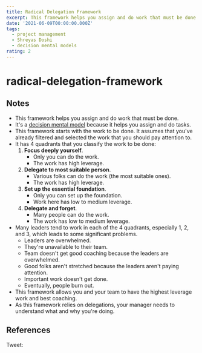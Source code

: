 ```yaml
---
title: Radical Delegation Framework
excerpt: This framework helps you assign and do work that must be done.
date: '2021-06-09T00:00:00.000Z'
tags:
  - project management
  - Shreyas Doshi
  - decision mental models
rating: 2
---
```


# radical-delegation-framework

## Notes

* This framework helps you assign and do work that must be done.
* It's a [decision mental model](https://github.com/arantespp/arantespp.com/tree/b6972d031c3b14786c74e4cbe8941b4cc5f36c0f/zettelkasten/decision-mental-models/README.md) because it helps you assign and do tasks.
* This framework starts with the work to be done. It assumes that you've already filtered and selected the work that you should pay attention to.
* It has 4 quadrants that you classify the work to be done:
  1. **Focus deeply yourself**.
     * Only you can do the work.
     * The work has high leverage.
  2. **Delegate to most suitable person**.
     * Various folks can do the work \(the most suitable ones\).
     * The work has high leverage.
  3. **Set up the essential foundation**.
     * Only you can set up the foundation.
     * Work here has low to medium leverage.
  4. **Delegate and forget**.
     * Many people can do the work.
     * The work has low to medium leverage.
* Many leaders tend to work in each of the 4 quadrants, especially 1, 2, and 3, which leads to some significant problems.
  * Leaders are overwhelmed.
  * They're unavailable to their team.
  * Team doesn't get good coaching because the leaders are overwhelmed.
  * Good folks aren't stretched because the leaders aren't paying attention.
  * Important work doesn't get done.
  * Eventually, people burn out.
* This framework allows you and your team to have the highest leverage work and best coaching.
* As this framework relies on delegations, your manager needs to understand what and why you're doing.

## References

Tweet:  

